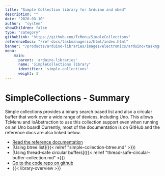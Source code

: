 ```yaml
---
title: "Simple Collection library for Arduino and mbed"
description: ""
date: "2020-08-10"
author:  "system"
showChildren: false
type: "category"
githublink: "https://github.com/TcMenu/SimpleCollections"
referenceDocs: "/ref-docs/taskmanagerio/html/index.html"
banner: "/products/arduino-libraries/images/electronics/arduino/taskmgr/taskmanager-conceptual-diagram.png"
menu:
    main:
      parent: 'arduino-libraries'
      name: 'SimpleCollections library'
      identifier: 'simple-collections'
      weight: 3
---
```


# SimpleCollections - Summary

Simple collections provides a binary search based list and also a circular buffer that work over a wide range of devices, including Uno. This allows TcMenu and IoAbstraction to use this collection support even when running on an Uno board! Currently, most of the documentation is on GitHub and the reference docs are also  linked below. 

 * [Read the reference documentation](/ref-docs/simple-collections/html/index.html)
 * [Using btree list]({{< relref "simple-collection-btree.md" >}})
 * [Using thread-safe circular buffers]({{< relref "thread-safe-circular-buffer-collection.md" >}})
 * [Go to the code repo on github](https://github.com/TcMenu/SimpleCollections)
 * {{< library-overview >}}

